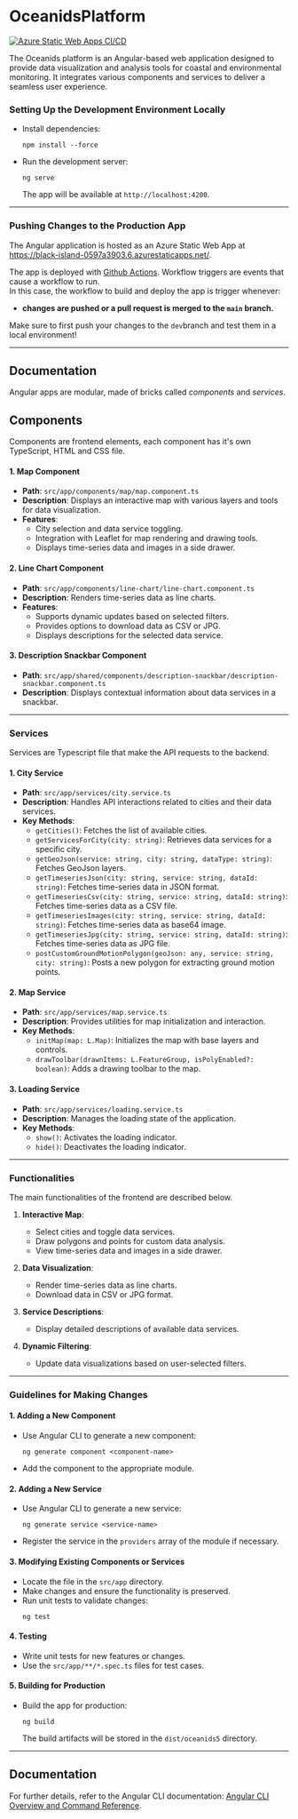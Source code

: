 # OceanidsPlatform
[![Azure Static Web Apps CI/CD](https://github.com/OHB-DS/Oceanids-Frontend/actions/workflows/azure-static-web-apps-black-island-0597a3903.yml/badge.svg?branch=main)](https://github.com/OHB-DS/Oceanids-Frontend/actions/workflows/azure-static-web-apps-black-island-0597a3903.yml)


The Oceanids platform is an Angular-based web application designed to provide data visualization and analysis tools for coastal and environmental monitoring. It integrates various components and services to deliver a seamless user experience.

### **Setting Up the Development Environment Locally**
- Install dependencies:
  ```
  npm install --force
  ```
- Run the development server:
  ```
  ng serve
  ```
  The app will be available at `http://localhost:4200`.

---

### **Pushing Changes to the Production App**
The Angular application is hosted as an Azure Static Web App at https://black-island-0597a3903.6.azurestaticapps.net/. 

The app is deployed with [Github Actions](https://github.com/OHB-DS/Oceanids-Frontend/actions). Workflow triggers are events that cause a workflow to run.  
In this case, the workflow to build and deploy the app is trigger whenever:
- **changes are pushed or a pull request is merged to the `main` branch.**

Make sure to first push your changes to the `dev`branch and test them in a local environment!

---


## Documentation

Angular apps are modular, made of bricks called *components* and *services*. 

## Components

Components are frontend elements, each component has it's own TypeScript, HTML and CSS file.

#### 1. **Map Component**
- **Path**: `src/app/components/map/map.component.ts`
- **Description**: Displays an interactive map with various layers and tools for data visualization.
- **Features**:
  - City selection and data service toggling.
  - Integration with Leaflet for map rendering and drawing tools.
  - Displays time-series data and images in a side drawer.

#### 2. **Line Chart Component**
- **Path**: `src/app/components/line-chart/line-chart.component.ts`
- **Description**: Renders time-series data as line charts.
- **Features**:
  - Supports dynamic updates based on selected filters.
  - Provides options to download data as CSV or JPG.
  - Displays descriptions for the selected data service.

#### 3. **Description Snackbar Component**
- **Path**: `src/app/shared/components/description-snackbar/description-snackbar.component.ts`
- **Description**: Displays contextual information about data services in a snackbar.

---

### Services

Services are Typescript file that make the API requests to the backend. 

#### 1. **City Service**
- **Path**: `src/app/services/city.service.ts`
- **Description**: Handles API interactions related to cities and their data services.
- **Key Methods**:
  - `getCities()`: Fetches the list of available cities.
  - `getServicesForCity(city: string)`: Retrieves data services for a specific city.
  - `getGeoJson(service: string, city: string, dataType: string)`: Fetches GeoJson layers.
  - `getTimeseriesJson(city: string, service: string, dataId: string)`: Fetches time-series data in JSON format.
  - `getTimeseriesCsv(city: string, service: string, dataId: string)`: Fetches time-series data as a CSV file.
  - `getTimeseriesImages(city: string, service: string, dataId: string)`: Fetches time-series data as base64 image.
  - `getTimeseriesJpg(city: string, service: string, dataId: string)`: Fetches time-series data as JPG file.
  - `postCustomGroundMotionPolygon(geoJson: any, service: string, city: string)`: Posts a new polygon for extracting ground motion points.

#### 2. **Map Service**
- **Path**: `src/app/services/map.service.ts`
- **Description**: Provides utilities for map initialization and interaction.
- **Key Methods**:
  - `initMap(map: L.Map)`: Initializes the map with base layers and controls.
  - `drawToolbar(drawnItems: L.FeatureGroup, isPolyEnabled?: boolean)`: Adds a drawing toolbar to the map.

#### 3. **Loading Service**
- **Path**: `src/app/services/loading.service.ts`
- **Description**: Manages the loading state of the application.
- **Key Methods**:
  - `show()`: Activates the loading indicator.
  - `hide()`: Deactivates the loading indicator.

---

### Functionalities
The main functionalities of the frontend are described below.
1. **Interactive Map**:
   - Select cities and toggle data services.
   - Draw polygons and points for custom data analysis.
   - View time-series data and images in a side drawer.

2. **Data Visualization**:
   - Render time-series data as line charts.
   - Download data in CSV or JPG format.

3. **Service Descriptions**:
   - Display detailed descriptions of available data services.

4. **Dynamic Filtering**:
   - Update data visualizations based on user-selected filters.

---

### Guidelines for Making Changes

#### 1. **Adding a New Component**
- Use Angular CLI to generate a new component:
  ```
  ng generate component <component-name>
  ```
- Add the component to the appropriate module.

#### 2. **Adding a New Service**
- Use Angular CLI to generate a new service:
  ```
  ng generate service <service-name>
  ```
- Register the service in the `providers` array of the module if necessary.

#### 3. **Modifying Existing Components or Services**
- Locate the file in the `src/app` directory.
- Make changes and ensure the functionality is preserved.
- Run unit tests to validate changes:
  ```
  ng test
  ```

#### 4. **Testing**
- Write unit tests for new features or changes.
- Use the `src/app/**/*.spec.ts` files for test cases.

#### 5. **Building for Production**
- Build the app for production:
  ```
  ng build
  ```
  The build artifacts will be stored in the `dist/oceanids5` directory.

---

## Documentation
For further details, refer to the Angular CLI documentation: [Angular CLI Overview and Command Reference](https://angular.io/cli).

